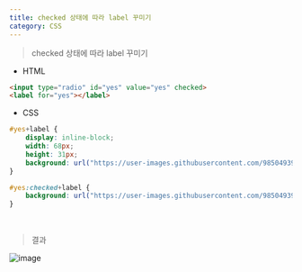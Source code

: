 ```yaml
---
title: checked 상태에 따라 label 꾸미기
category: CSS
---
```


> checked 상태에 따라 label 꾸미기

- HTML

```html
<input type="radio" id="yes" value="yes" checked>
<label for="yes"></label>
```

- CSS

```css
#yes+label {
    display: inline-block;
    width: 68px;
    height: 31px;
    background: url("https://user-images.githubusercontent.com/98504939/154197039-22c2a53c-f13a-4124-b92a-5b888da8bea8.svg") no-repeat 0 0px / contain;
}

#yes:checked+label {
    background: url("https://user-images.githubusercontent.com/98504939/154194073-0af2ed1f-d718-4b33-aa30-0c978356ff2d.svg") no-repeat 0 0px / contain;
}
```

<br>

> 결과

![image](https://user-images.githubusercontent.com/98504939/154652915-df153b13-0046-406b-ab6b-ab6547fa000d.png)